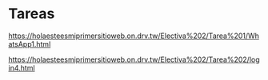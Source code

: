 # Tareas

https://holaesteesmiprimersitioweb.on.drv.tw/Electiva%202/Tarea%201/WhatsApp1.html

https://holaesteesmiprimersitioweb.on.drv.tw/Electiva%202/Tarea%202/login4.html
